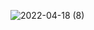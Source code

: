 ![2022-04-18 (8)](https://user-images.githubusercontent.com/101534120/163812550-127ea590-6fc9-4564-b6ab-dbc15671de36.png)
